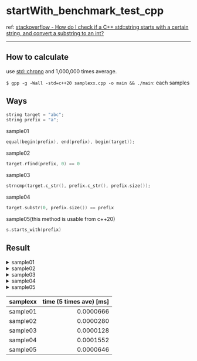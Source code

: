 # startWith_benchmark_test_cpp

ref: [stackoverflow - How do I check if a C++ std::string starts with a certain string, and convert a substring to an int?](https://stackoverflow.com/questions/1878001/)

---

## How to calculate

use [std::chrono](http://www.sanko-shoko.net/note.php?id=rnfd) and 1,000,000 times average.

`$ gpp -g -Wall -std=c++20 samplexx.cpp -o main && ./main`: each samples

## Ways

```cpp
string target = "abc";
string prefix = "a";
```

sample01

```cpp
equal(begin(prefix), end(prefix), begin(target));
```

sample02

```cpp
target.rfind(prefix, 0) == 0
```

sample03

```cpp
strncmp(target.c_str(), prefix.c_str(), prefix.size());
```

sample04

```cpp
target.substr(0, prefix.size()) == prefix
```

sample05(this method is usable from c++20)

```cpp
s.starts_with(prefix)
```

## Result

<details>
<summary>sample01</summary>
```
time 0.000066[ms]
time 0.000067[ms]
time 0.000067[ms]
time 0.000066[ms]
time 0.000067[ms]
```
</details>

<details>
<summary>sample02</summary>
```
time 0.000028[ms]
time 0.000028[ms]
time 0.000028[ms]
time 0.000028[ms]
time 0.000028[ms]
```
</details>

<details>
<summary>sample03</summary>
```
time 0.000013[ms]
time 0.000013[ms]
time 0.000013[ms]
time 0.000013[ms]
time 0.000012[ms]
```
</details>

<details>
<summary>sample04</summary>
```
time 0.000154[ms]
time 0.000157[ms]
time 0.000157[ms]
time 0.000154[ms]
time 0.000154[ms]
```
</details>

<details>
<summary>sample05</summary>
```
time 0.000064[ms]
time 0.000066[ms]
time 0.000063[ms]
time 0.000064[ms]
time 0.000066[ms]
```
</details>

| samplexx | time (5 times ave) [ms] |
| -------: | ----------------------: |
| sample01 |               0.0000666 |
| sample02 |               0.0000280 |
| sample03 |               0.0000128 |
| sample04 |               0.0001552 |
| sample05 |               0.0000646 |
